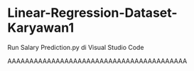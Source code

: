 # Linear-Regression-Dataset-Karyawan1
Run Salary Prediction.py di Visual Studio Code

AAAAAAAAAAAAAAAAAAAAAAAAAAAAAAAAAAAAAAAAA
